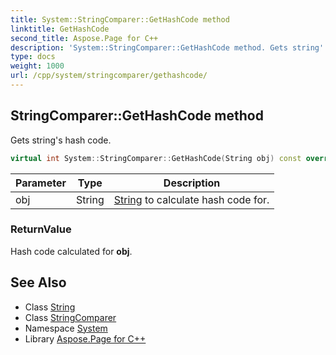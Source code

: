 ```yaml
---
title: System::StringComparer::GetHashCode method
linktitle: GetHashCode
second_title: Aspose.Page for C++
description: 'System::StringComparer::GetHashCode method. Gets string''s hash code in C++.'
type: docs
weight: 1000
url: /cpp/system/stringcomparer/gethashcode/
---
```

## StringComparer::GetHashCode method


Gets string's hash code.

```cpp
virtual int System::StringComparer::GetHashCode(String obj) const override
```


| Parameter | Type | Description |
| --- | --- | --- |
| obj | String | [String](../../string/) to calculate hash code for. |

### ReturnValue

Hash code calculated for **obj**.

## See Also

* Class [String](../../string/)
* Class [StringComparer](../)
* Namespace [System](../../)
* Library [Aspose.Page for C++](../../../)
